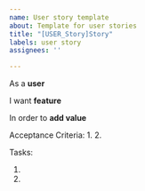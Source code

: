 ```yaml
---
name: User story template
about: Template for user stories
title: "[USER_Story]Story"
labels: user story
assignees: ''

---
```


As a **user** 

I want **feature** 

In order to **add value** 

Acceptance Criteria:
1. 
2. 

Tasks:

1. 
2. 
